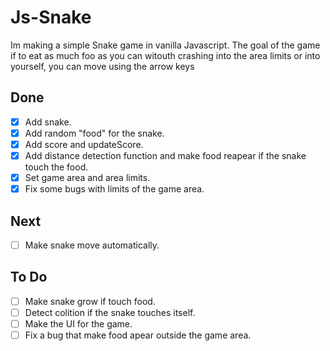 # Js-Snake
Im making a simple Snake game in vanilla Javascript.
The goal of the game if to eat as much foo as you can witouth crashing into the area limits 
or into yourself, you can move using the arrow keys

## Done

- [x] Add snake.
- [x] Add random "food" for the snake.
- [x] Add score and updateScore.
- [x] Add distance detection function and make food reapear if the snake touch the food.
- [x] Set game area and area limits.
- [x] Fix some bugs with limits of the game area.

## Next

- [ ] Make snake move automatically.

## To Do

- [ ] Make snake grow if touch food.
- [ ] Detect colition if the snake touches itself.
- [ ] Make the UI for the game.
- [ ] Fix a bug that make food apear outside the game area.
